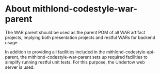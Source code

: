 # About mithlond-codestyle-war-parent

The WAR parent should be used as the parent POM of all WAR artifact projects, implying both presentation
projects and restful WARs for backend usage.

In addition to providing all facilities included in the mithlond-codestyle-api-parent, the 
mithlond-codestyle-war-parent sets up required facilities to simplify running restful unit tests. 
For this purpose, the Undertow web server is used.